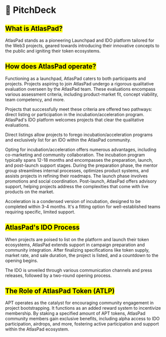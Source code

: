 # 👀 PitchDeck

## <mark class="highlight">What is AtlasPad?</mark>

AtlasPad stands as a pioneering Launchpad and IDO platform tailored for the Web3 projects, geared towards introducing their innovative concepts to the public and igniting their token ecosystems.

## <mark class="highlight">How does AtlasPad operate?</mark>

Functioning as a launchpad, AtlasPad caters to both participants and projects. Projects aspiring to join AtlasPad undergo a rigorous qualitative evaluation overseen by the AtlasPad team. These evaluations encompass various assessment criteria, including product-market fit, concept viability, team competency, and more.

Projects that successfully meet these criteria are offered two pathways: direct listing or participation in the incubation/acceleration program. AtlasPad's IDO platform welcomes projects that clear the qualitative evaluations.

Direct listings allow projects to forego incubation/acceleration programs and exclusively list for an IDO within the AtlasPad community.

Opting for incubation/acceleration offers numerous advantages, including co-marketing and community collaboration. The incubation program typically spans 12-18 months and encompasses the preparation, launch, and post-launch support stages. During the preparation phase, the mentor group streamlines internal processes, optimizes product systems, and assists projects in refining their roadmaps. The launch phase involves promotions and social coordination. Post-launch, AtlasPad offers advisory support, helping projects address the complexities that come with live products on the market.

Acceleration is a condensed version of incubation, designed to be completed within 3-4 months. It's a fitting option for well-established teams requiring specific, limited support.

## <mark class="highlight">AtlasPad's IDO Process</mark>

When projects are poised to list on the platform and launch their token ecosystems, AtlasPad extends support in campaign preparation and community integration. After finalizing specifications like token supply, market rate, and sale duration, the project is listed, and a countdown to the opening begins.

The IDO is unveiled through various communication channels and press releases, followed by a two-round opening process.

## <mark class="highlight">The Role of AtlasPad Token (ATLP)</mark>

APT operates as the catalyst for encouraging community engagement in project bootstrapping. It functions as an added reward system to incentivize membership. By staking a specified amount of APT tokens, AtlasPad community members gain exclusive benefits, including alpha access to IDO participation, airdrops, and more, fostering active participation and support within the AtlasPad ecosystem.
